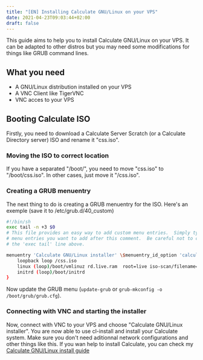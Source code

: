 ```yaml
---
title: "[EN] Installing Calculate GNU/Linux on your VPS"
date: 2021-04-23T09:03:44+02:00
draft: false
---
```


This guide aims to help you to install Calculate GNU/Linux on your VPS. It can be adapted to other distros but you may need some modifications for things like GRUB command lines.

## What you need

- A GNU/Linux distribution installed on your VPS
- A VNC Client like TigerVNC
- VNC acces to your VPS

## Booting Calculate ISO

Firstly, you need to download a Calculate Server Scratch (or a Calculate Directory server) ISO and rename it "css.iso".

### Moving the ISO to correct location

If you have a separated "/boot/", you need to move "css.iso" to "/boot/css.iso". In other cases, just move it "/css.iso".

### Creating a GRUB menuentry

The next thing to do is creating a GRUB menuentry for the ISO. Here's an exemple (save it to /etc/grub.d/40_custom)

```bash
#!/bin/sh
exec tail -n +3 $0
# This file provides an easy way to add custom menu entries.  Simply type the
# menu entries you want to add after this comment.  Be careful not to change
# the 'exec tail' line above.

menuentry 'Calculate GNU/Linux installer' \$menuentry_id_option 'calculate' {
	loopback loop /css.iso
	linux (loop)/boot/vmlinuz rd.live.ram  root=live iso-scan/filename=/css.iso quiet
	initrd (loop)/boot/initrd
}
```

Now update the GRUB menu (`update-grub` or `grub-mkconfig -o /boot/grub/grub.cfg`).

### Connecting with VNC and starting the installer

Now, connect with VNC to your VPS and choose "Calculate GNU/Linux installer". You are now able to use cl-install and install your Calculate system. Make sure you don't need aditionnal network configurations and other things like this. If you wan help to install Calculate, you can check my [Calculate GNU/Linux install guide](https://calculate-install.woomy.ovh/posts/cls/)
